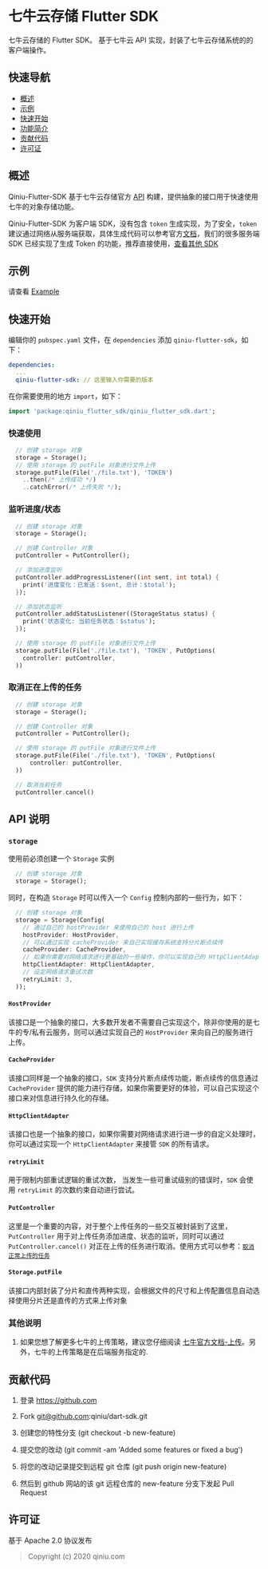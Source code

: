 # 七牛云存储 Flutter SDK

七牛云存储的 Flutter SDK。
基于七牛云 API 实现，封装了七牛云存储系统的的客户端操作。

## 快速导航

* [概述](#概述)
* [示例](#示例)
* [快速开始](#快速开始)
* [功能简介](#功能简介)
* [贡献代码](#贡献代码)
* [许可证](#许可证)

## 概述

Qiniu-Flutter-SDK 基于七牛云存储官方 [API](https://developer.qiniu.com/kodo) 构建，提供抽象的接口用于快速使用七牛的对象存储功能。

Qiniu-Flutter-SDK 为客户端 SDK，没有包含 `token` 生成实现，为了安全，`token` 建议通过网络从服务端获取，具体生成代码可以参考官方[文档](https://developer.qiniu.com/kodo/manual/1208/upload-token)，我们的很多服务端 SDK 已经实现了生成 Token 的功能，推荐直接使用，[查看其他 SDK](https://developer.qiniu.com/sdk#official-sdk)

## 示例

请查看 [Example](https://github.com/qiniu/dart-sdk/tree/master/flutter/example)

## 快速开始

编辑你的 `pubspec.yaml` 文件，在 `dependencies` 添加  `qiniu-flutter-sdk`，如下：

```yaml
dependencies:
  ...
  qiniu-flutter-sdk: // 这里输入你需要的版本
```

在你需要使用的地方 `import`，如下：

```dart
import 'package:qiniu_flutter_sdk/qiniu_flutter_sdk.dart';
```

### 快速使用

  ```dart
    // 创建 storage 对象
    storage = Storage();
    // 使用 storage 的 putFile 对象进行文件上传
    storage.putFile(File('./file.txt'), 'TOKEN')
      ..then(/* 上传成功 */)
      ..catchError(/* 上传失败 */);
  ```

### 监听进度/状态

  ```dart
    // 创建 storage 对象
    storage = Storage();

    // 创建 Controller 对象
    putController = PutController();

    // 添加进度监听
    putController.addProgressListener((int sent, int total) {
      print('进度变化：已发送：$sent, 总计：$total');
    });

    // 添加状态监听
    putController.addStatusListener((StorageStatus status) {
      print('状态变化: 当前任务状态：$status');
    });

    // 使用 storage 的 putFile 对象进行文件上传
    storage.putFile(File('./file.txt'), 'TOKEN', PutOptions(
      controller: putController,
    ))
  ```

### 取消正在上传的任务

  ```dart
    // 创建 storage 对象
    storage = Storage();

    // 创建 Controller 对象
    putController = PutController();

    // 使用 storage 的 putFile 对象进行文件上传
    storage.putFile(File('./file.txt'), 'TOKEN', PutOptions(
        controller: putController,
    ))

    // 取消当前任务
    putController.cancel()
  ```

## API 说明

### `storage`
  
  使用前必须创建一个 `Storage`  实例

  ```dart
    // 创建 storage 对象
    storage = Storage();
  ```

同时，在构造 `Storage` 时可以传入一个 `Config` 控制内部的一些行为，如下：

  ```dart
    // 创建 storage 对象
    storage = Storage(Config(
      // 通过自己的 hostProvider 来使用自己的 host 进行上传
      hostProvider: HostProvider,
      // 可以通过实现 cacheProvider 来自己实现缓存系统支持分片断点续传
      cacheProvider: CacheProvider,
      // 如果你需要对网络请求进行更基础的一些操作，你可以实现自己的 HttpClientAdapter 处理相关行为
      httpClientAdapter: HttpClientAdapter,
      // 设定网络请求重试次数
      retryLimit: 3,
    ));
  ```

#### `HostProvider`

该接口是一个抽象的接口，大多数开发者不需要自己实现这个，除非你使用的是七牛的专/私有云服务，则可以通过实现自己的 `HostProvider` 来向自己的服务进行上传。

#### `CacheProvider`

该接口同样是一个抽象的接口，`SDK` 支持分片断点续传功能，断点续传的信息通过 `CacheProvider` 提供的能力进行存储，如果你需要更好的体验，可以自己实现这个接口来对信息进行持久化的存储。

#### `HttpClientAdapter`

该接口也是一个抽象的接口，如果你需要对网络请求进行进一步的自定义处理时，你可以通过实现一个 `HttpClientAdapter` 来接管 `SDK` 的所有请求。

#### `retryLimit`

 用于限制内部重试逻辑的重试次数， 当发生一些可重试级别的错误时，`SDK` 会使用 `retryLimit` 的次数约束自动进行尝试。

#### `PutController`

这里是一个重要的内容，对于整个上传任务的一些交互被封装到了这里，
`PutController` 用于对上传任务添加进度、状态的监听，同时可以通过 `PutController.cancel()` 对正在上传的任务进行取消。使用方式可以参考：[`取消正常上传的任务`](#取消正常上传的任务)

#### `Storage.putFile`

该接口内部封装了分片和直传两种实现，会根据文件的尺寸和上传配置信息自动选择使用分片还是直传的方式来上传对象

### 其他说明

1. 如果您想了解更多七牛的上传策略，建议您仔细阅读 [七牛官方文档-上传](https://developer.qiniu.com/kodo/manual/upload-types)。另外，七牛的上传策略是在后端服务指定的.

## 贡献代码

1. 登录 https://github.com

2. Fork git@github.com:qiniu/dart-sdk.git

3. 创建您的特性分支 (git checkout -b new-feature)

4. 提交您的改动 (git commit -am 'Added some features or fixed a bug')

5. 将您的改动记录提交到远程 git 仓库 (git push origin new-feature)

6. 然后到 github 网站的该 git 远程仓库的 new-feature 分支下发起 Pull Request

## 许可证

基于 Apache 2.0 协议发布
> Copyright (c) 2020 qiniu.com
